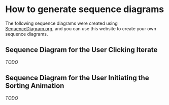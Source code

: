 # How to generate sequence diagrams
The following sequence diagrams were created using [SequenceDiagram.org](http://sequencediagram.org/), and you can use this website to create your own sequence diagrams.

## Sequence Diagram for the User Clicking Iterate
*TODO*

## Sequence Diagram for the User Initiating the Sorting Animation
*TODO*
